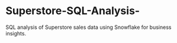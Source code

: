 # Superstore-SQL-Analysis-
SQL analysis of Superstore sales data using Snowflake for business insights.
